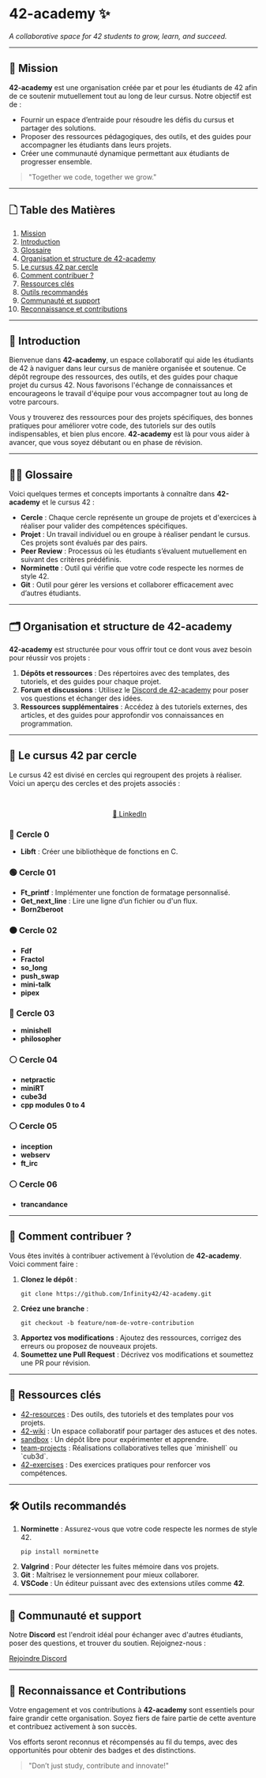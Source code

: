 <h1>42-academy ✨</h1>
<p><em>A collaborative space for 42 students to grow, learn, and succeed.</em></p>

<hr />

<!-- Mission Section -->
<h2 id="mission">🚀 Mission</h2>
<p><strong>42-academy</strong> est une organisation créée par et pour les étudiants de 42 afin de ce soutenir mutuellement tout au long de leur cursus. Notre objectif est de :</p>
<ul>
    <li>Fournir un espace d’entraide pour résoudre les défis du cursus et partager des solutions.</li>
    <li>Proposer des ressources pédagogiques, des outils, et des guides pour accompagner les étudiants dans leurs projets.</li>
    <li>Créer une communauté dynamique permettant aux étudiants de progresser ensemble.</li>
</ul>
<blockquote>"Together we code, together we grow."</blockquote>

<hr />

<!-- Table of Contents Section -->
<h2>🗋 Table des Matières</h2>
<ol>
    <li><a href="#mission">Mission</a></li>
    <li><a href="#introduction">Introduction</a></li>
    <li><a href="#glossaire">Glossaire</a></li>
    <li><a href="#organisation-et-structure-de-42-academy">Organisation et structure de 42-academy</a></li>
    <li><a href="#le-cursus-42-par-cercle">Le cursus 42 par cercle</a></li>
    <li><a href="#comment-contribuer">Comment contribuer ?</a></li>
    <li><a href="#ressources-clés">Ressources clés</a></li>
    <li><a href="#outils-recommandés">Outils recommandés</a></li>
    <li><a href="#communauté-et-support">Communauté et support</a></li>
    <li><a href="#reconnaissance-et-contributions">Reconnaissance et contributions</a></li>
</ol>

<hr />

<!-- Introduction Section -->
<h2 id="introduction">📜 Introduction</h2>
<p>Bienvenue dans <strong>42-academy</strong>, un espace collaboratif qui aide les étudiants de 42 à naviguer dans leur cursus de manière organisée et soutenue. Ce dépôt regroupe des ressources, des outils, et des guides pour chaque projet du cursus 42. Nous favorisons l'échange de connaissances et encourageons le travail d'équipe pour vous accompagner tout au long de votre parcours.</p>
<p>Vous y trouverez des ressources pour des projets spécifiques, des bonnes pratiques pour améliorer votre code, des tutoriels sur des outils indispensables, et bien plus encore. <strong>42-academy</strong> est là pour vous aider à avancer, que vous soyez débutant ou en phase de révision.</p>

<hr />

<!-- Glossaire Section -->
<h2 id="glossaire">🧑‍💻 Glossaire</h2>
<p>Voici quelques termes et concepts importants à connaître dans <strong>42-academy</strong> et le cursus 42 :</p>
<ul>
    <li><strong>Cercle</strong> : Chaque cercle représente un groupe de projets et d'exercices à réaliser pour valider des compétences spécifiques.</li>
    <li><strong>Projet</strong> : Un travail individuel ou en groupe à réaliser pendant le cursus. Ces projets sont évalués par des pairs.</li>
    <li><strong>Peer Review</strong> : Processus où les étudiants s’évaluent mutuellement en suivant des critères prédéfinis.</li>
    <li><strong>Norminette</strong> : Outil qui vérifie que votre code respecte les normes de style 42.</li>
    <li><strong>Git</strong> : Outil pour gérer les versions et collaborer efficacement avec d’autres étudiants.</li>
</ul>

<hr />

<!-- Organization and Structure Section -->
<h2 id="organisation-et-structure-de-42-academy">🗂 Organisation et structure de 42-academy</h2>
<p><strong>42-academy</strong> est structurée pour vous offrir tout ce dont vous avez besoin pour réussir vos projets :</p>
<ol>
    <li><strong>Dépôts et ressources</strong> : Des répertoires avec des templates, des tutoriels, et des guides pour chaque projet.</li>
    <li><strong>Forum et discussions</strong> : Utilisez le <a href="https://discord.com/invite/42-academy">Discord de 42-academy</a> pour poser vos questions et échanger des idées.</li>
    <li><strong>Ressources supplémentaires</strong> : Accédez à des tutoriels externes, des articles, et des guides pour approfondir vos connaissances en programmation.</li>
</ol>

<hr />

<!-- 42 Curriculum by Circle Section -->
<h2 id="le-cursus-42-par-cercle">🔄 Le cursus 42 par cercle</h2>
<p>Le cursus 42 est divisé en cercles qui regroupent des projets à réaliser. Voici un aperçu des cercles et des projets associés :</p>
<br>
<p align="center">
  <a href="https://github.com/dev-forks-collection/42-holygraph">🔗 LinkedIn</a>&nbsp;&nbsp;&nbsp;&nbsp;
</p>
<h3>🔵 Cercle 0</h3>
<ul>
    <li><strong>Libft</strong> : Créer une bibliothèque de fonctions en C.</li>
</ul>

<h3>🟢 Cercle 01</h3>
<ul>
    <li><strong>Ft_printf</strong> : Implémenter une fonction de formatage personnalisé.</li>
    <li><strong>Get_next_line</strong> : Lire une ligne d’un fichier ou d'un flux.</li>
    <li><strong>Born2beroot</strong></li>
</ul>

<h3>🟠 Cercle 02</h3>
<ul>
    <li><strong>Fdf</strong></li>
    <li><strong>Fractol</strong></li>
    <li><strong>so_long</strong></li>
    <li><strong>push_swap</strong></li>
    <li><strong>mini-talk</strong></li>
    <li><strong>pipex</strong></li>
</ul>

<h3>🔴 Cercle 03</h3>
<ul>
    <li><strong>minishell</strong></li>
    <li><strong>philosopher</strong></li>
</ul>

<h3>⚪ Cercle 04</h3>
<ul>
    <li><strong>netpractic</strong></li>
    <li><strong>miniRT</strong></li>
    <li><strong>cube3d</strong></li>
    <li><strong>cpp modules 0 to 4</strong></li>
</ul>

<h3>⚪ Cercle 05</h3>
<ul>
    <li><strong>inception</strong></li>
    <li><strong>webserv</strong></li>
    <li><strong>ft_irc</strong></li>
</ul>

<h3>⚪ Cercle 06</h3>
<ul>
    <li><strong>trancandance</strong></li>
</ul>

<hr />

<!-- How to Contribute Section -->
<h2 id="comment-contribuer">📜 Comment contribuer ?</h2>
<p>Vous êtes invités à contribuer activement à l’évolution de <strong>42-academy</strong>. Voici comment faire :</p>
<ol>
    <li><strong>Clonez le dépôt</strong> :
        <pre><code>git clone https://github.com/Infinity42/42-academy.git</code></pre>
    </li>
    <li><strong>Créez une branche</strong> :
        <pre><code>git checkout -b feature/nom-de-votre-contribution</code></pre>
    </li>
    <li><strong>Apportez vos modifications</strong> : Ajoutez des ressources, corrigez des erreurs ou proposez de nouveaux projets.</li>
    <li><strong>Soumettez une Pull Request</strong> : Décrivez vos modifications et soumettez une PR pour révision.</li>
</ol>

<hr />

<!-- Key Resources Section -->
<h2 id="ressources-clés">🔧 Ressources clés</h2>
<ul>
    <li><a href="https://github.com/Infinity42/42-resources">42-resources</a> : Des outils, des tutoriels et des templates pour vos projets.</li>
    <li><a href="https://github.com/Infinity42/42-wiki">42-wiki</a> : Un espace collaboratif pour partager des astuces et des notes.</li>
    <li><a href="https://github.com/Infinity42/sandbox">sandbox</a> : Un dépôt libre pour expérimenter et apprendre.</li>
    <li><a href="https://github.com/Infinity42/team-projects">team-projects</a> : Réalisations collaboratives telles que `minishell` ou `cub3d`.</li>
    <li><a href="https://github.com/Infinity42/42-exercises">42-exercises</a> : Des exercices pratiques pour renforcer vos compétences.</li>
</ul>

<hr />

<!-- Recommended Tools Section -->
<h2 id="outils-recommandés">🛠️ Outils recommandés</h2>
<ol>
    <li><strong>Norminette</strong> : Assurez-vous que votre code respecte les normes de style 42.
        <pre><code>pip install norminette</code></pre>
    </li>
    <li><strong>Valgrind</strong> : Pour détecter les fuites mémoire dans vos projets.</li>
    <li><strong>Git</strong> : Maîtrisez le versionnement pour mieux collaborer.</li>
    <li><strong>VSCode</strong> : Un éditeur puissant avec des extensions utiles comme <strong>42</strong>.</li>
</ol>

<hr />

<!-- Community and Support Section -->
<h2 id="communauté-et-support">👥 Communauté et support</h2>
<p>Notre <strong>Discord</strong> est l'endroit idéal pour échanger avec d'autres étudiants, poser des questions, et trouver du soutien. Rejoignez-nous :</p>
<a href="https://discord.com/invite/42-academy">Rejoindre Discord</a>

<hr />

<!-- Recognition and Contributions Section -->
<h2 id="reconnaissance-et-contributions">🏅 Reconnaissance et Contributions</h2>
<p>Votre engagement et vos contributions à <strong>42-academy</strong> sont essentiels pour faire grandir cette organisation. Soyez fiers de faire partie de cette aventure et contribuez activement à son succès.</p>
<p>Vos efforts seront reconnus et récompensés au fil du temps, avec des opportunités pour obtenir des badges et des distinctions.</p>
<blockquote>"Don’t just study, contribute and innovate!"</blockquote>
